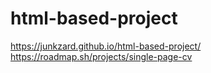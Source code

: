 # html-based-project
https://junkzard.github.io/html-based-project/
https://roadmap.sh/projects/single-page-cv
